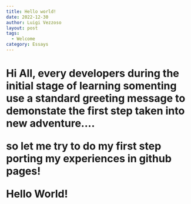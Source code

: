 ```yaml
---
title: Hello world!
date: 2022-12-30
author: Luigi Vezzoso
layout: post
tags:
  - Welcome
category: Essays
---
```


<h1> Hi All,
every developers during the initial stage of learning somenting use a standard greeting message to demonstate the first step taken into new adventure....

so let me try to do my first step porting my experiences in github pages!

Hello World!